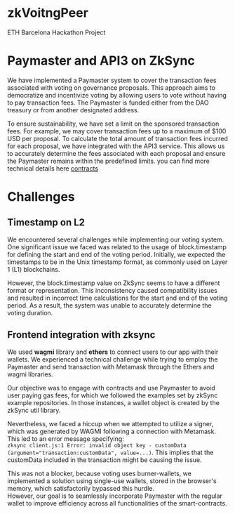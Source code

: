 # zkVoitngPeer
ETH Barcelona Hackathon Project

# Paymaster and API3 on ZkSync
We have implemented a Paymaster system to cover the transaction fees associated with voting on governance proposals. This approach aims to democratize and incentivize voting by allowing users to vote without having to pay transaction fees. The Paymaster is funded either from the DAO treasury or from another designated address.

To ensure sustainability, we have set a limit on the sponsored transaction fees. For example, we may cover transaction fees up to a maximum of $100 USD per proposal. To calculate the total amount of transaction fees incurred for each proposal, we have integrated with the API3 service. This allows us to accurately determine the fees associated with each proposal and ensure the Paymaster remains within the predefined limits. you can find more technical details here
[contracts](smartcontracts/README.md) 

# Challenges
## Timestamp on L2
We encountered several challenges while implementing our voting system. One significant issue we faced was related to the usage of block.timestamp for defining the start and end of the voting period. Initially, we expected the timestamps to be in the Unix timestamp format, as commonly used on Layer 1 (L1) blockchains.

However, the block.timestamp value on ZkSync seems to have a different format or representation. This inconsistency caused compatibility issues and resulted in incorrect time calculations for the start and end of the voting period. As a result, the system was unable to accurately determine the voting duration.
## 

## Frontend integration with zksync

We used **wagmi** library and **ethers** to connect users to our app with their wallets.
We experienced a technical challenge while trying to employ the Paymaster and send transaction with Metamask through the Ethers and wagmi libraries.

Our objective was to engage with contracts and use Paymaster to avoid user paying gas fees, for which we followed the examples set by zkSync example repositories. In those instances, a wallet object is created by the zkSync util library.

Nevertheless, we faced a hiccup when we attempted to utilize a signer, which was generated by WAGMI following a connection with Metamask. This led to an error message specifying:  
`zksync client.js:1 Error: invalid object key - customData (argument="transaction:customData", value=...)`. This implies that the customData included in the transaction might be causing the issue.

This was not a blocker, because voting uses burner-wallets, we implemented a solution using single-use wallets, stored in the browser's memory, which satisfactorily bypassed this hurdle.  
However, our goal is to seamlessly incorporate Paymaster with the regular wallet to improve efficiency across all functionalities of the smart-contracts.
